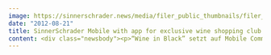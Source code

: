 ```yaml
---
image: https://sinnerschrader.news/media/filer_public_thumbnails/filer_public/eb/54/eb54d566-4c06-457d-9ea9-7edb05cc18f9/varfoldersdjk8pxf42x64d8fxslz8jcc8fc0000gnttmpvyipb7__480x288_q85_crop_subsampling-2_upscale.png
date: "2012-08-21"
title: SinnerSchrader Mobile with app for exclusive wine shopping club Wine in Black
content: <div class="newsbody"><p>“Wine in Black” setzt auf Mobile Commerce -</p><p>SinnerSchrader Mobile unterstützt Wine in Black bei App für exklusiven Wein-Shoppingclub</p><p>Premium-Weine zu unschlagbar günstigen Preisen&#58; Das hat sich Wine in Black auf die Fahne geschrieben. Mitglieder des exklusiven Shoppingclubs können künftig auch bequem vom Sofa oder von unterwegs einkaufen - mit der neuen iPhone-App. SinnerSchrader Mobile hat Wine in Black und Project A hier im Gesamtprozess unterstützt.</p><p>In der App spiegelt sich die ganze Emotionalität von Wein. Sie setzt auf ein sinnliches Erlebnis, das durch haptische Hintergründe im Holz- und Papierlook unterstrichen wird. Project A legte Wert auf eine ausgereifte User Experience, natürliche Bedienbarkeit und Performance und entschied sich daher bewusst gegen eine HTML5-Lösung, sondern für eine native App.</p><p>[caption id="attachment_321" align="alignnone" width="300"]<img alt="" class="size-medium wp-image-321" height="215" src="http&#58;//www.sinnerschrader-mobile.com/files/2012/08/bild-fuer-pm-wineInBlack-300x215.png" width="300"/> Die "Wine in Black"-App[/caption]</p><p>In ihrem Mittelpunkt steht die Timeline, in der sämtliche Weine auftauchen, die Wine in Black in Menge und Zeit limitiert anbietet. Dieses erhöht die Interaktions- und Kaufwahrscheinlichkeit der Nutzer. Dynamisch generierte Angebote sowie ein extra kurzer Checkout runden das mobile Einkaufserlebnis ab.</p><p>Stephan Linden, Geschäftsführer Wine in Black&#58;</p><p>“Wir setzen auf den mobilen Kanal, weil er durch die Nähe am Menschen emotionaler ist - ganz wie unsere Weine. Wine-in-Black-Kunden sollen wiederkommen. Und das wollen wir ihnen so leicht wie möglich machen.”</p><p>Henri Kühnert, Geschäftsführer SinnerSchrader Mobile&#58;</p><p>“Die App ist darauf ausgelegt, die Nutzungsfrequenz des mobilen Kanals konsequent zu erhöhen. Darauf haben wir sie optimiert. Die App verbindet hohe Performance, gute User Experience mit einem sehr sinnlichen Erleben.”</p><p>Link&#58;</p><p><a href="http&#58;//itunes.apple.com/de/app/wine-in-black-wein-champagner/id547552864">"Wine in Black" im AppStore</a></p><p>Download&#58;</p><p><a href="http&#58;//www.sinnerschrader-mobile.com/files/2012/08/bild-fuer-pm-wineInBlack.png">Bildmaterial, hochauflösend</a></p><p><strong>Über SinnerSchrader Mobile</strong></p><p>SinnerSchrader Mobile in Berlin ist eine Full-Service Mobile Agentur&#58; strategische Planung, Konzept, Design und technische Umsetzung. SinnerSchrader Mobile engagiert sich mit Begeisterung für die mobile Zukunft&#58; in Mobile Content, M-Commerce und in Mobile Innovation. Die Agentur wird von Henri Kühnert und Laurent Burdin geleitet und ist eine Tochter der SinnerSchrader AG.</p><p>http&#58;//sinnerschrader-mobile.com/</p><p><a class="news-backlink" href="/en/"><svg class="svg-ico svg-ico--arrow-left"><use xlink&#58;href="#arrow-down"></use></svg>Back to the overview</a></p></div>
---
```

